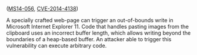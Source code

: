 ([MS14-056][], [CVE-2014-4138][])

[MS14-056]: https://technet.microsoft.com/en-us/library/security/MS14-056
[CVE-2014-4138]: http://www.cve.mitre.org/cgi-bin/cvename.cgi?name=CVE-2014-4138

A specially crafted web-page can trigger an out-of-bounds write in Microsoft
Internet Explorer 11. Code that handles pasting images from the clipboard uses
an incorrect buffer length, which allows writing beyond the boundaries of a
heap-based buffer. An attacker able to trigger this vulnerability can execute
arbitrary code.
